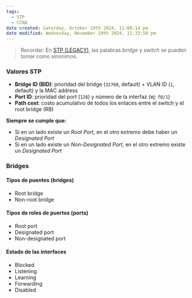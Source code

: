```yaml
---
tags:
  - STP
  - CCNA
date created: Saturday, October 19th 2024, 11:08:14 pm
date modified: Wednesday, November 20th 2024, 11:33:50 pm
---
```


> Recordar: En [STP (LEGACY)](STP%20(LEGACY).md), las palabras _bridge_ y _switch_ se pueden tomar como sinonimos.


### Valores STP
- **Bridge ID (BID)**: prioridad del bridge (`32768`, default) + VLAN ID (`1`, default) y la MAC address
- **Port ID**: prioridad del port (`128`) y número de la interfaz (ej: `f0/1`)
- **Path cost**: costo acumulativo de todos los enlaces entre el switch y el root bridge (RB)

**Siempre se cumple que:**
- Si en un lado existe un _Root Port_, en el otro extremo debe haber un _Designated Port_
- Si en un lado existe un _Non-Designated Port_, en el otro extremo existe un _Designated Port_
### Bridges 
#### Tipos de puentes (bridges)
- Root bridge
- Non-root bridge

#### Tipos de roles de puertos (ports)
- Root port
- Designated port
- Non-designated port 

#### Estado de las interfaces
- Blocked
- Listening
- Learning
- Forwarding
- Disabled


